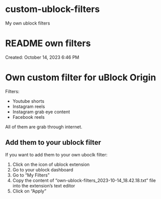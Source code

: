 # custom-ublock-filters
My own ublock filters

# README own filters

Created: October 14, 2023 6:46 PM

# Own custom filter for uBlock Origin

Filters:

- Youtube shorts
- Instagram reels
- Instagram grab eye content
- Facebook reels

All of them are grab through internet.

## Add them to your ublock filter

If you want to add them to your own uboclk filter:

1. Click on the icon of ublock extension
2. Go to your ublock dashboard
3. Go to “My Filters”
4. Copy the content of “own-ublock-filters_2023-10-14_18.42.18.txt” file into the extension’s text editor
5. Click on “Apply”
